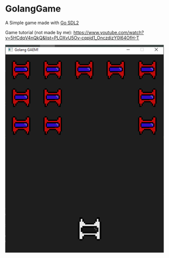 # GolangGame

A Simple game made with [Go SDL2](https://github.com/veandco/go-sdl2)

Game tutorial (not made by me): https://www.youtube.com/watch?v=5HCdqV4nQkQ&list=PLOXvU5Ov-cqpjd1_OnczdizY0I64OfH-T

![Screenshot](./Screenshot.PNG)
